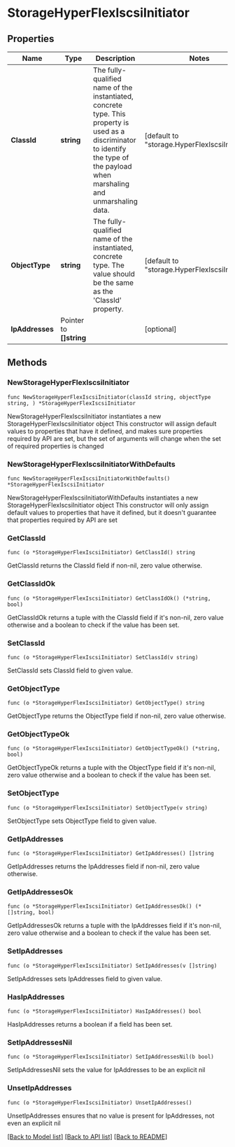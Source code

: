 # StorageHyperFlexIscsiInitiator

## Properties

Name | Type | Description | Notes
------------ | ------------- | ------------- | -------------
**ClassId** | **string** | The fully-qualified name of the instantiated, concrete type. This property is used as a discriminator to identify the type of the payload when marshaling and unmarshaling data. | [default to "storage.HyperFlexIscsiInitiator"]
**ObjectType** | **string** | The fully-qualified name of the instantiated, concrete type. The value should be the same as the &#39;ClassId&#39; property. | [default to "storage.HyperFlexIscsiInitiator"]
**IpAddresses** | Pointer to **[]string** |  | [optional] 

## Methods

### NewStorageHyperFlexIscsiInitiator

`func NewStorageHyperFlexIscsiInitiator(classId string, objectType string, ) *StorageHyperFlexIscsiInitiator`

NewStorageHyperFlexIscsiInitiator instantiates a new StorageHyperFlexIscsiInitiator object
This constructor will assign default values to properties that have it defined,
and makes sure properties required by API are set, but the set of arguments
will change when the set of required properties is changed

### NewStorageHyperFlexIscsiInitiatorWithDefaults

`func NewStorageHyperFlexIscsiInitiatorWithDefaults() *StorageHyperFlexIscsiInitiator`

NewStorageHyperFlexIscsiInitiatorWithDefaults instantiates a new StorageHyperFlexIscsiInitiator object
This constructor will only assign default values to properties that have it defined,
but it doesn't guarantee that properties required by API are set

### GetClassId

`func (o *StorageHyperFlexIscsiInitiator) GetClassId() string`

GetClassId returns the ClassId field if non-nil, zero value otherwise.

### GetClassIdOk

`func (o *StorageHyperFlexIscsiInitiator) GetClassIdOk() (*string, bool)`

GetClassIdOk returns a tuple with the ClassId field if it's non-nil, zero value otherwise
and a boolean to check if the value has been set.

### SetClassId

`func (o *StorageHyperFlexIscsiInitiator) SetClassId(v string)`

SetClassId sets ClassId field to given value.


### GetObjectType

`func (o *StorageHyperFlexIscsiInitiator) GetObjectType() string`

GetObjectType returns the ObjectType field if non-nil, zero value otherwise.

### GetObjectTypeOk

`func (o *StorageHyperFlexIscsiInitiator) GetObjectTypeOk() (*string, bool)`

GetObjectTypeOk returns a tuple with the ObjectType field if it's non-nil, zero value otherwise
and a boolean to check if the value has been set.

### SetObjectType

`func (o *StorageHyperFlexIscsiInitiator) SetObjectType(v string)`

SetObjectType sets ObjectType field to given value.


### GetIpAddresses

`func (o *StorageHyperFlexIscsiInitiator) GetIpAddresses() []string`

GetIpAddresses returns the IpAddresses field if non-nil, zero value otherwise.

### GetIpAddressesOk

`func (o *StorageHyperFlexIscsiInitiator) GetIpAddressesOk() (*[]string, bool)`

GetIpAddressesOk returns a tuple with the IpAddresses field if it's non-nil, zero value otherwise
and a boolean to check if the value has been set.

### SetIpAddresses

`func (o *StorageHyperFlexIscsiInitiator) SetIpAddresses(v []string)`

SetIpAddresses sets IpAddresses field to given value.

### HasIpAddresses

`func (o *StorageHyperFlexIscsiInitiator) HasIpAddresses() bool`

HasIpAddresses returns a boolean if a field has been set.

### SetIpAddressesNil

`func (o *StorageHyperFlexIscsiInitiator) SetIpAddressesNil(b bool)`

 SetIpAddressesNil sets the value for IpAddresses to be an explicit nil

### UnsetIpAddresses
`func (o *StorageHyperFlexIscsiInitiator) UnsetIpAddresses()`

UnsetIpAddresses ensures that no value is present for IpAddresses, not even an explicit nil

[[Back to Model list]](../README.md#documentation-for-models) [[Back to API list]](../README.md#documentation-for-api-endpoints) [[Back to README]](../README.md)


